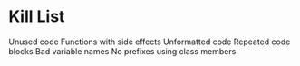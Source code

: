 Kill List
=========
Unused code
Functions with side effects
Unformatted code
Repeated code blocks
Bad variable names
No prefixes using class members
